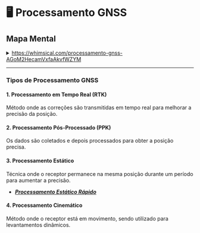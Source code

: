 # 🖥️ Processamento  GNSS

## Mapa Mental

<details>

<summary><a href="https://whimsical.com/processamento-gnss-AGoM2HecamVxfaAkvfWZYM">https://whimsical.com/processamento-gnss-AGoM2HecamVxfaAkvfWZYM</a></summary>



</details>

***

### Tipos de Processamento GNSS

#### 1. Processamento em Tempo Real (RTK)

Método onde as correções são transmitidas em tempo real para melhorar a precisão da posição.

#### 2. Processamento Pós-Processado (PPK)

Os dados são coletados e depois processados para obter a posição precisa.

#### 3. Processamento Estático

Técnica onde o receptor permanece na mesma posição durante um período para aumentar a precisão.

* [_**Processamento Estático Rápido**_ ](processamento-estatico-rapido.md)

#### 4. Processamento Cinemático

Método onde o receptor está em movimento, sendo utilizado para levantamentos dinâmicos.
